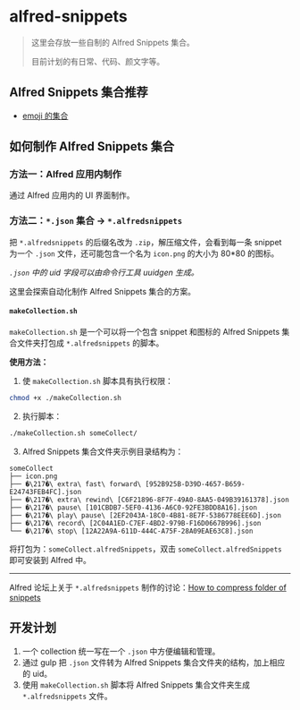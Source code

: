 # alfred-snippets

> 这里会存放一些自制的 Alfred Snippets 集合。
> 
> 目前计划的有日常、代码、颜文字等。

## Alfred Snippets 集合推荐

* [emoji 的集合](http://joelcalifa.com/blog/alfred-emoji-snippet-pack )


## 如何制作 Alfred Snippets 集合

### 方法一：Alfred 应用内制作

通过 Alfred 应用内的 UI 界面制作。

### 方法二：`*.json` 集合 -> `*.alfredsnippets`

把 `*.alfredsnippets` 的后缀名改为 `.zip`，解压缩文件，会看到每一条 snippet 为一个 `.json` 文件，还可能包含一个名为 `icon.png` 的大小为 80*80 的图标。

*`.json` 中的 uid 字段可以由命令行工具 uuidgen 生成。*

这里会探索自动化制作 Alfred Snippets 集合的方案。

#### `makeCollection.sh`

`makeCollection.sh` 是一个可以将一个包含 snippet 和图标的 Alfred Snippets 集合文件夹打包成 `*.alfredsnippets` 的脚本。

**使用方法：**

1. 使 `makeCollection.sh` 脚本具有执行权限：

```bash
chmod +x ./makeCollection.sh
```

2. 执行脚本：

```bash
./makeCollection.sh someCollect/
```

3. Alfred Snippets 集合文件夹示例目录结构为：

```
someCollect
├── icon.png
├── �\217�\ extra\ fast\ forward\ [952B925B-D39D-4657-B659-E24743FEB4FC].json
├── �\217�\ extra\ rewind\ [C6F21896-8F7F-49A0-8AA5-049B39161378].json
├── �\217�\ pause\ [101CBDB7-5EF0-4136-A6C0-92FE3BDD8A16].json
├── �\217�\ play\ pause\ [2EF2043A-18C0-4B81-8E7F-5386778EEE6D].json
├── �\217�\ record\ [2C04A1ED-C7EF-4BD2-979B-F16D0667B996].json
└── �\217�\ stop\ [12A22A9A-611D-444C-A75F-28A09EAE63C8].json
```

将打包为：`someCollect.alfredSnippets`，双击 `someCollect.alfredSnippets` 即可安装到 Alfred 中。

---

Alfred 论坛上关于 `*.alfredsnippets` 制作的讨论：[How to compress folder of snippets](http://www.alfredforum.com/topic/9199-how-to-compress-folder-of-snippets/)


## 开发计划

1. 一个 collection 统一写在一个 `.json` 中方便编辑和管理。
2. 通过 gulp 把 `.json` 文件转为 Alfred Snippets 集合文件夹的结构，加上相应的 uid。
3. 使用 `makeCollection.sh` 脚本将 Alfred Snippets 集合文件夹生成 `*.alfredsnippets` 文件。

